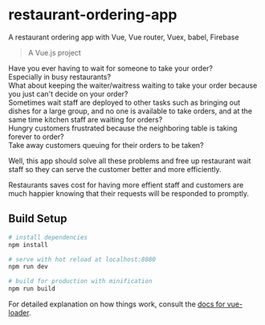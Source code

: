 # restaurant-ordering-app

A restaurant ordering app with Vue, Vue router, Vuex, babel, Firebase

> A Vue.js project

Have you ever having to wait for someone to take your order?  
Especially in busy restaurants?  
What about keeping the waiter/waitress waiting to take your order because you just can't decide on your order?  
Sometimes wait staff are deployed to other tasks such as bringing out dishes for a large group, and no one is available to take orders, and at the same time kitchen staff are waiting for orders?  
Hungry customers frustrated because the neighboring table is taking forever to order?  
Take away customers queuing for their orders to be taken?  

   Well, this app should solve all these problems and free up restaurant wait staff so they can serve the customer better and more efficiently.  

   Restaurants saves cost for having more effient staff and customers are much happier knowing that their requests will be responded to promptly.  

## Build Setup

``` bash
# install dependencies
npm install

# serve with hot reload at localhost:8080
npm run dev

# build for production with minification
npm run build
```

For detailed explanation on how things work, consult the [docs for vue-loader](http://vuejs.github.io/vue-loader).

